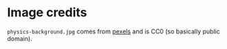 # Image credits

`physics-background.jpg` comes from [pexels](https://www.pexels.com/photo/woman-writing-on-a-whiteboard-3862130/) and is CC0 (so basically public domain).
